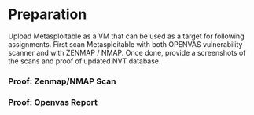 # Preparation
Upload Metasploitable as a VM that can be used as a target for following assignments. First scan Metasploitable with both OPENVAS vulnerability scanner and with ZENMAP / NMAP. Once done, provide a screenshots of the scans and proof of updated NVT database. 

### Proof: Zenmap/NMAP Scan


### Proof: Openvas Report 
